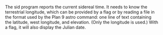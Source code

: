 The sid program reports the current sidereal time. It needs to know the
terrestrial longitude, which can be provided by a flag or by reading a file in
the format used by the Plan 9 astro command: one line of text containing the
latitude, west longitude, and elevation. (Only the longitude is used.)
With a flag, it will also display the Julian date.
